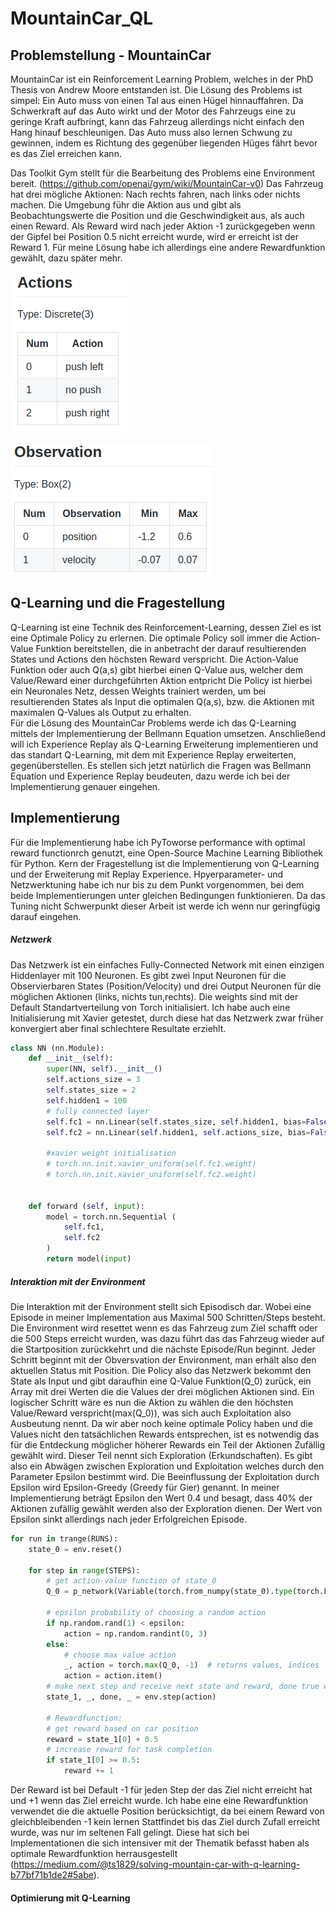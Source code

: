 # MountainCar_QL

## Problemstellung - MountainCar
MountainCar ist ein Reinforcement Learning Problem, welches in der PhD Thesis von Andrew Moore entstanden ist.
Die Lösung des Problems ist simpel: Ein Auto muss von einen Tal aus einen Hügel hinnauffahren.
Da Schwerkraft auf das Auto wirkt und der Motor des Fahrzeugs eine zu geringe Kraft aufbringt, kann das Fahrzeug allerdings nicht einfach den Hang hinauf beschleunigen.
Das Auto muss also lernen Schwung zu gewinnen, indem es Richtung des gegenüber liegenden Hüges fährt bevor es das Ziel erreichen kann.
<br>

Das Toolkit Gym stellt für die Bearbeitung des Problems eine Environment bereit. (https://github.com/openai/gym/wiki/MountainCar-v0)
Das Fahrzeug hat drei mögliche Aktionen: Nach rechts fahren, nach links oder nichts machen.
Die Umgebung führ die Aktion aus und gibt als Beobachtungswerte die Position und die Geschwindigkeit aus, als auch einen Reward.
Als Reward wird nach jeder Aktion -1 zurückgegeben wenn der Gipfel bei Position 0.5 nicht erreicht wurde, 
wird er erreicht ist der Reward 1. Für meine Lösung habe ich allerdings eine andere Rewardfunktion gewählt, dazu später mehr.
<br>
<br>
![alt text](https://raw.githubusercontent.com/georg030/MountainCar_QL/master/pictures/Actions.png)  
<br>
![alt text](https://raw.githubusercontent.com/georg030/MountainCar_QL/master/pictures/Observation.png)


## Q-Learning und die Fragestellung
Q-Learning ist eine Technik des Reinforcement-Learning, dessen Ziel es ist eine Optimale Policy zu erlernen.
Die optimale Policy soll immer die Action-Value Funktion bereitstellen, 
die in anbetracht der darauf resultierenden States und Actions den höchsten Reward verspricht.
Die Action-Value Funktion oder auch Q(a,s) gibt hierbei einen Q-Value aus,
welcher dem Value/Reward einer durchgeführten Aktion entpricht 
Die Policy ist hierbei ein Neuronales Netz, dessen Weights trainiert werden, um bei resultierenden States als Input die optimalen Q(a,s), bzw. die Aktionen mit maximalen Q-Values als Output zu erhalten. 
<br>
Für die Lösung des MountainCar Problems werde ich das Q-Learning mittels der Implementierung der Bellmann Equation umsetzen. Anschließend will ich Experience Replay als Q-Learning Erweiterung implementieren und das standart Q-Learning, mit dem mit Experience Replay erweiterten, gegenüberstellen. Es stellen sich jetzt natürlich die Fragen was Bellmann Equation und Experience Replay beudeuten, dazu werde ich bei der Implementierung genauer eingehen.


## Implementierung
Für die Implementierung habe ich PyToworse performance with optimal reward functionrch genutzt, eine Open-Source Machine Learning Bibliothek für Python.
Kern der Fragestellung ist die Implementierung von Q-Learning und der Erweiterung mit Replay Experience. Hpyerparameter- und Netzwerktuning habe ich nur bis zu dem Punkt vorgenommen, bei dem beide Implementierungen unter gleichen Bedingungen funktionieren. Da das Tuning nicht Schwerpunkt dieser Arbeit ist werde ich wenn nur geringfügig darauf eingehen.

##### Netzwerk
Das Netzwerk ist ein einfaches Fully-Connected Network mit einen einzigen Hiddenlayer mit 100 Neuronen. Es gibt zwei Input Neuronen für die Observierbaren States (Position/Velocity) und drei Output Neuronen für die möglichen Aktionen (links, nichts tun,rechts). 
Die weights sind mit der Default Standartverteilung von Torch initialisiert. Ich habe auch eine Initialisierung mit Xavier getestet, durch diese hat das Netzwerk zwar früher konvergiert aber final schlechtere Resultate erziehlt.
```python
class NN (nn.Module):
    def __init__(self):
        super(NN, self).__init__()
        self.actions_size = 3
        self.states_size = 2
        self.hidden1 = 100
        # fully connected layer
        self.fc1 = nn.Linear(self.states_size, self.hidden1, bias=False)
        self.fc2 = nn.Linear(self.hidden1, self.actions_size, bias=False)

        #xavier weight initialisation
        # torch.nn.init.xavier_uniform(self.fc1.weight)
        # torch.nn.init.xavier_uniform(self.fc2.weight)


    def forward (self, input):
        model = torch.nn.Sequential (
            self.fc1,
            self.fc2
        )
        return model(input)

 ```

##### Interaktion mit der Environment

Die Interaktion mit der Environment stellt sich Episodisch dar. Wobei eine Episode in meiner Implementation aus Maximal 500 Schritten/Steps besteht. Die Environment wird resettet wenn es das Fahrzeug zum Ziel schafft oder die 500 Steps erreicht wurden, was dazu führt das das Fahrzeug wieder auf die Startposition zurückkehrt und die nächste Episode/Run beginnt. Jeder Schritt beginnt mit der Obversvation der Environment, man erhält also den aktuellen Status mit Position. Die Policy also das Netzwerk bekommt den State als Input und gibt daraufhin eine Q-Value Funktion(Q_0) zurück, ein Array mit drei Werten die die Values der drei möglichen Aktionen sind. Ein logischer Schritt wäre es nun die Aktion zu wählen die den höchsten Value/Reward verspricht(max(Q_0)), was sich auch Exploitation also Ausbeutung nennt. Da wir aber noch keine optimale Policy haben und die Values nicht den tatsächlichen Rewards entsprechen, ist es notwendig das für die Entdeckung möglicher höherer Rewards ein Teil der Aktionen Zufällig gewählt wird. Dieser Teil nennt sich Exploration (Erkundschaften). Es gibt also ein Abwägen zwischen Exploration und Exploitation welches durch den Parameter Epsilon bestimmt wird. Die Beeinflussung der Exploitation durch Epsilon wird Epsilon-Greedy (Greedy für Gier) genannt. In meiner Implementierung beträgt Epsilon den Wert 0.4 und besagt, dass 40% der Aktionen zufällig gewählt werden also der Exploration dienen. Der Wert von Epsilon sinkt allerdings nach jeder Erfolgreichen Episode. 
<br>
```python
for run in trange(RUNS):
    state_0 = env.reset()

    for step in range(STEPS):
        # get action-value function of state_0
        Q_0 = p_network(Variable(torch.from_numpy(state_0).type(torch.FloatTensor)))

        # epsilon probability of choosing a random action
        if np.random.rand(1) < epsilon:
            action = np.random.randint(0, 3)
        else:
            # choose max value action
            _, action = torch.max(Q_0, -1)  # returns values, indices
            action = action.item()
        # make next step and receive next state and reward, done true when successfull
        state_1, _, done, _ = env.step(action)
        
        # Rewardfunction: 
        # get reward based on car position
        reward = state_1[0] + 0.5
        # increase reward for task completion
        if state_1[0] >= 0.5:
            reward += 1
```
Der Reward ist bei Default -1 für jeden Step der das Ziel nicht erreicht hat und +1 wenn das Ziel erreicht wurde. Ich habe eine eine Rewardfunktion verwendet die die aktuelle Position berücksichtigt, da bei einem Reward von gleichbleibenden -1 kein lernen Stattfindet bis das Ziel durch Zufall erreicht wurde, was nur im seltenen Fall gelingt. Diese hat sich bei Implementationen die sich intensiver mit der Thematik befasst haben als optimale Rewardfunktion herrausgestellt (https://medium.com/@ts1829/solving-mountain-car-with-q-learning-b77bf71b1de2#5abe).

#### Optimierung mit Q-Learning



